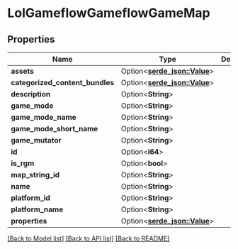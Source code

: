 # LolGameflowGameflowGameMap

## Properties

Name | Type | Description | Notes
------------ | ------------- | ------------- | -------------
**assets** | Option<[**serde_json::Value**](.md)> |  | [optional]
**categorized_content_bundles** | Option<[**serde_json::Value**](.md)> |  | [optional]
**description** | Option<**String**> |  | [optional]
**game_mode** | Option<**String**> |  | [optional]
**game_mode_name** | Option<**String**> |  | [optional]
**game_mode_short_name** | Option<**String**> |  | [optional]
**game_mutator** | Option<**String**> |  | [optional]
**id** | Option<**i64**> |  | [optional]
**is_rgm** | Option<**bool**> |  | [optional]
**map_string_id** | Option<**String**> |  | [optional]
**name** | Option<**String**> |  | [optional]
**platform_id** | Option<**String**> |  | [optional]
**platform_name** | Option<**String**> |  | [optional]
**properties** | Option<[**serde_json::Value**](.md)> |  | [optional]

[[Back to Model list]](../README.md#documentation-for-models) [[Back to API list]](../README.md#documentation-for-api-endpoints) [[Back to README]](../README.md)


